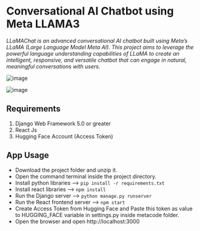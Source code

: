 # Conversational AI Chatbot using Meta LLAMA3 
*LLaMAChat is an advanced conversational AI chatbot built using Meta’s LLaMA (Large Language Model Meta AI). 
This project aims to leverage the powerful language understanding capabilities of LLaMA to create an intelligent, responsive, and versatile chatbot that can engage in natural, meaningful conversations with users.*

![image](https://github.com/user-attachments/assets/7f343b01-7a22-4ac8-9fc8-5e557f002b00)

![image](https://github.com/user-attachments/assets/e1137c86-02ef-47a6-8b28-4d34b741ff43)


## Requirements
1. Django Web Framework 5.0 or greater
2. React Js
3. Hugging Face Account (Access Token)

## App Usage
- Download the project folder and unzip it.
- Open the command terminal inside the project directory.
- Install python libraries --> `pip install -r requirements.txt`
- Install react libraries --> `npm install`
- Run the Django server --> `python manage.py runserver`
- Run the React frontend server --> `npm start`
- Create Access Token from Hugging Face and Paste this token as value to HUGGING_FACE variable in settings.py inside metacode folder.
- Open the browser and open http://localhost:3000

  
